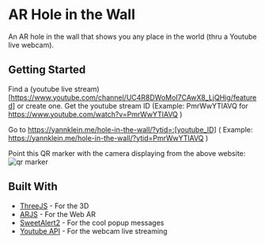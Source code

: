 # AR Hole in the Wall

An AR hole in the wall that shows you any place in the world (thru a Youtube live webcam).

## Getting Started

Find a (youtube live stream)[https://www.youtube.com/channel/UC4R8DWoMoI7CAwX8_LjQHig/featured] or create one.
Get the youtube stream ID (Example: PmrWwYTlAVQ for https://www.youtube.com/watch?v=PmrWwYTlAVQ )

Go to https://yannklein.me/hole-in-the-wall/?ytid=:[youtube_ID] ( Example: https://yannklein.me/hole-in-the-wall/?ytid=PmrWwYTlAVQ )

Point this QR marker with the camera displaying from the above website:
![qr marker](https://github.com/yannklein/hole-in-the-wall/blob/webcam-ar/images/marker.png)

## Built With

* [ThreeJS](http://threejs.org) - For the 3D
* [ARJS](https://github.com/jeromeetienne/AR.js/) - For the Web AR
* [SweetAlert2](https://sweetalert2.github.io/) - For the cool popup messages
* [Youtube API](https://developers.google.com/youtube/v3/) - For the webcam live streaming
